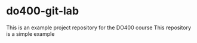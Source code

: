 # do400-git-lab

This is an example project repository for the DO400 course
This repository is a simple example

